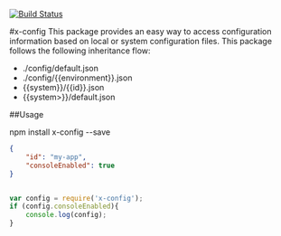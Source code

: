 [![Build Status](https://travis-ci.org/azweb76/node-x-config.png?branch=master)](https://travis-ci.org/azweb76/node-x-config)

#x-config
This package provides an easy way to access configuration information based on local or system configuration files. This package follows the following inheritance flow:

- ./config/default.json
- ./config/{{environment}}.json
- {{system}}/{{id}}.json
- {{system>}}/default.json

##Usage

npm install x-config --save

```json
{
	"id": "my-app",
	"consoleEnabled": true
}
```

```javascript

var config = require('x-config');
if (config.consoleEnabled){
	console.log(config);
}

```




